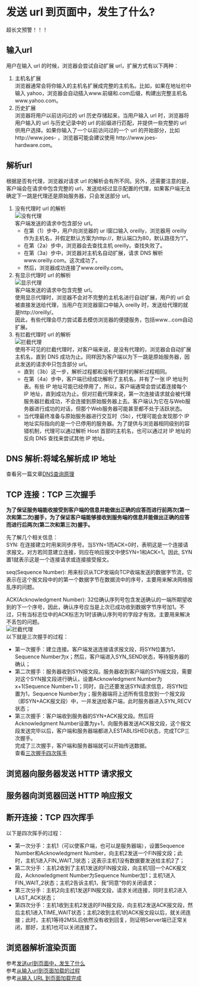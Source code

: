# 发送 url 到页面中，发生了什么?
超长文预警！！！
## 输入url
用户在输入 url 的时候，浏览器会尝试自动扩展 url，扩展方式有以下两种：  
1. 主机名扩展  
浏览器通常会将你输入的主机名扩展成完整的主机名。比如，如果在地址栏中输入 yahoo，浏览器会自动插入www.前缀和.com后缀，构建出完整主机名www.yahoo.com。  
2. 历史扩展  
浏览器将用户以前访问过的 url 历史存储起来，当用户输入 url 时，浏览器将用户输入的 url 与历史记录中的 url 的前缀进行匹配，并提供一些完整的 url 供用户选择。如果你输入了一个以前访问过的一个 url 的开始部分，比如 http:\/\/www\.joes\- ，浏览器可能会建议使用 http:\/\/www\.joes\-hardware.com。  
## 解析url
根据是否有代理，浏览器对请求 url 的解析会有所不同。另外，还需要注意的是，客户端会在请求中包含完整的 url，发送给经过显示配置的代理，如果客户端无法确定下一跳是代理还是原始服务器，只会发送部分 url。  
1. 没有代理时 url 的解析  
    ![没有代理](/images/noproxy.png)  
    客户端发送的请求中包含部分 url。  
    - 在第（1）步中，用户向浏览器的 ur l窗口输入 oreilly，浏览器用 oreilly 作为主机名，并假定默认方案为http:\/\/，默认端口为80，默认路径为“/”。  
    - 在第（2a）步中，浏览器会去查找主机 oreilly。查找失败了。  
    - 在第（3a）步中，浏览器对主机名自动扩展，请求 DNS 解析www.oreilly.com。这次成功了。  
    - 然后，浏览器成功连接了www.oreilly.com。  
2. 有显示代理时 url 的解析  
    ![显示代理](/images/xianshiProxy.png)    
    客户端发送的请求中包含完整 url。  
    使用显示代理时，浏览器不会对不完整的主机名进行自动扩展，用户的 url 会被直接发送给代理，当用户在浏览器窗口中输入 oreilly 时，发送给代理的就是http:\/\/oreilly\/。    
    因此，有些代理会尽力尝试着去模仿浏览器的便捷服务，包括www...com自动扩展。  
3. 有拦截代理时 url 的解析  
    ![拦截代理](/images/lanjieProxy.png)  
    使用不可见的拦截代理时，对客户端来说，是没有代理的，浏览器会自动扩展主机名，直到 DNS 成功为止。同样因为客户端以为下一跳是原始服务器，因此发送的请求中只包含部分 url。  
    - 直到（3b）这一步，解析过程都和没有代理时的解析过程相同。  
    - 在第（4a）步中，客户端已经成功解析了主机名，并有了一张 IP 地址列表。有些 IP 地址可能已经停用了，所以，客户端通常会尝试着连接每个 IP 地址，直到成功为止。但对拦截代理来说，第一次连接请求就会被代理服务器拦截成功，不会连接到原始服务器上去。客户端认为它在与Web服务器进行成功的对话，但那个Web服务器可能甚至都不处于活跃状态。  
    - 当代理最终准备与原始服务器进行交互时（5b），代理可能会发现那个 IP 地址实际指向的是一个已停用的服务器。为了提供与浏览器相同级别的容错机制，代理可以通过解析 Host 首部的主机名，也可以通过对 IP 地址的反向 DNS 查找来尝试其他 IP 地址。  
## DNS 解析:将域名解析成 IP 地址  
查看另一篇文章[DNS查询原理](https://github.com/adele-ty/HTTP/blob/main/DNS%E6%9F%A5%E8%AF%A2%E5%8E%9F%E7%90%86.md)
## TCP 连接：TCP 三次握手  
**为了保证服务端能收接受到客户端的信息并能做出正确的应答而进行前两次(第一次和第二次)握手，为了保证客户端能够接收到服务端的信息并能做出正确的应答而进行后两次(第二次和第三次)握手。**  

先了解几个相关信息：  
SYN: 在连接建立时用来同步序号。当SYN=1而ACK=0时，表明这是一个连接请求报文。对方若同意建立连接，则应在响应报文中使SYN=1和ACK=1。因此, SYN置1就表示这是一个连接请求或连接接受报文。  

seq(Sequence Number): 用来标识从TCP发端向TCP收端发送的数据字节流，它表示在这个报文段中的的第一个数据字节在数据流中的序号，主要用来解决网络报乱序的问题。  

ACK(Acknowledgment Number): 32位确认序列号包含发送确认的一端所期望收到的下一个序号，因此，确认序号应当是上次已成功收到数据字节序号加1。不过，只有当标志位中的ACK标志为1时该确认序列号的字段才有效。主要用来解决不丢包的问题。  
![拦截代理](/images/tcp-connection.png)  
以下就是三次握手的过程：  
- 第一次握手：建立连接。客户端发送连接请求报文段，将SYN位置为1，Sequence Number为x；然后，客户端进入SYN_SEND状态，等待服务器的确认；  
- 第二次握手：服务器收到SYN报文段。服务器收到客户端的SYN报文段，需要对这个SYN报文段进行确认，设置Acknowledgment Number为x+1(Sequence Number+1)；同时，自己还要发送SYN请求信息，将SYN位置为1，Sequence Number为y；服务器端将上述所有信息放到一个报文段（即SYN+ACK报文段）中，一并发送给客户端，此时服务器进入SYN_RECV状态；  
- 第三次握手：客户端收到服务器的SYN+ACK报文段。然后将Acknowledgment Number设置为y+1，向服务器发送ACK报文段，这个报文段发送完毕以后，客户端和服务器端都进入ESTABLISHED状态，完成TCP三次握手。  
完成了三次握手，客户端和服务器端就可以开始传送数据。  
查看[三次握手四次挥手](https://github.com/jawil/blog/issues/14)
## 浏览器向服务器发送 HTTP 请求报文  

## 服务器向浏览器回送 HTTP 响应报文  

## 断开连接：TCP 四次挥手  
以下是四次挥手的过程：  
- 第一次分手：主机1（可以使客户端，也可以是服务器端），设置Sequence Number和Acknowledgment Number，向主机2发送一个FIN报文段；此时，主机1进入FIN_WAIT_1状态；这表示主机1没有数据要发送给主机2了；  
- 第二次分手：主机2收到了主机1发送的FIN报文段，向主机1回一个ACK报文段，Acknowledgment Number为Sequence Number加1；主机1进入FIN_WAIT_2状态；主机2告诉主机1，我“同意”你的关闭请求；  
- 第三次分手：主机2向主机1发送FIN报文段，请求关闭连接，同时主机2进入LAST_ACK状态；  
- 第四次分手：主机1收到主机2发送的FIN报文段，向主机2发送ACK报文段，然后主机1进入TIME_WAIT状态；主机2收到主机1的ACK报文段以后，就关闭连接；此时，主机1等待2MSL后依然没有收到回复，则证明Server端已正常关闭，那好，主机1也可以关闭连接了。  
## 浏览器解析渲染页面

参考[发送url到页面中，发生了什么](https://segmentfault.com/a/1190000006879700)  
参考[从输入url到页面加载的过程](https://dailc.github.io/2018/03/12/whenyouenteraurl.html)  
参考[从输入 URL 到页面加载完成](http://fex.baidu.com/blog/2014/05/what-happen/)
